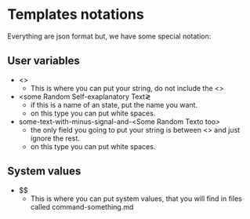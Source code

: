 # Templates notations

Everything are json format but, we have some special notation:

## User variables

- &lt;&gt;
  - This is where you can put your string, do not include the &lt;&gt;
- &lt;some Random Self-exaplanatory Text&gl;
  - if this is a name of an state, put the name you want.
  - on this type you can put white spaces.
- some-text-with-minus-signal-and-&lt;Some Random Texto too&gt;
  - the only field you going to put your string is between &lt;&gt; and just ignore the rest. 
  - on this type you can put white spaces. 
  
## System values

- $$
  - This is where you can put system values, that you will find in files called command-something.md
